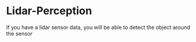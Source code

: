 # Lidar-Perception
If you have a lidar sensor data, you will be able to detect the object around the sensor
